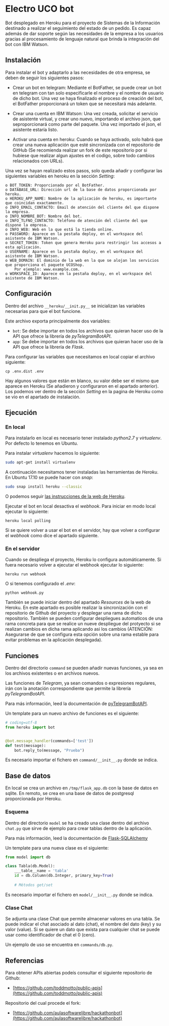 # Electro UCO bot 

Bot desplegado en Heroku para el proyecto de Sistemas de la Información destinado a realizar el seguimiento del estado de un pedido.
Es capaz además de dar soporte según las necesidades de la empresa a los usuarios gracias al procesamiento de lenguaje natural que
brinda la integración del bot con IBM Watson.


## Instalación

Para instalar el bot y adaptarlo a las necesidades de otra empresa, se deben de seguir los siguientes pasos:

- Crear un bot en telegram: Mediante el BotFather, se puede crear un bot en telegram con tan solo especificarle el nombre y el nombre de
usuario de dicho bot. Una vez se haya finalizado el proceso de creación del bot, el BotFather proporcionará un token que se necesitará
más adelante.

- Crear una cuenta en IBM Watson: Una vez creada, solicitar el servicio de asistente virtual, y crear uno nuevo, importando el archivo
json, que seproporcionará como parte del paquete. Una vez importado el json, el asistente estaría listo.

- Activar una cuenta en heroku: Cuando se haya activado, solo habrá que crear una nueva aplicación que esté sincronizada con el
repositorio de GitHub (Se recomienda realizar un fork de este repositorio por si hubiese que realizar algun ajustes en el codigo, sobre
todo cambios relacionados con URLs).

Una vez se hayan realizado estos pasos, solo queda añadir y configurar las siguientes variables en heroku en la sección _Setting_:

	o BOT_TOKEN: Proporcionado por el BotFather.
	o DATABASE_URL: Dirección url de la base de datos proporcionada por heroku.
	o HEROKU_APP_NAME: Nombre de la aplicación de heroku, es importante que coincidan exactamente.
	o INFO_EMAIL_CONTACTO: Email de atención del cliente del que dispone la empresa.
	o INFO_NOMBRE_BOT: Nombre del bot.
	o INFO_TLFNO_CONTACTO: Teléfono de atención del cliente del que dispone la empresa.
	o INFO_WEB: Web en la que está la tienda online.
	o PASSWORD: Aparece en la pestaña deploy, en el workspace del asistente de IBM Watson.
	o SECRET_TOKEN: Token que genera Heroku para restringir los accesos a esta aplicación.
	o USERNAME: Aparece en la pestaña deploy, en el workspace del asistente de IBM Watson.
	o WEB_DOMAIN: El dominio de la web en la que se alojan los servicios que proporciona el paquete UCOShop. 
		Por ejemplo: www.example.com.
	o WORKSPACE_ID: Aparece en la pestaña deploy, en el workspace del asistente de IBM Watson.


## Configuración

Dentro del archivo `__heroku/__init.py__` se inicializan las variables necesarias para que el bot funcione.

Este archivo exporta principalmente dos variables:

* `bot`: Se debe importar en todos los archivos que quieran hacer uso de la API que ofrece la librería de _pyTelegramBotAPI_.
* `app`: Se debe importar en todos los archivos que quieran hacer uso de la API que ofrece la librería de _Flask_. 

Para configurar las variables que necesitamos en local copiar el archivo siguiente:

```
cp .env.dist .env
```

Hay algunos valores que están en blanco, su valor debe ser el mismo que aparece en Heroku (Se añadieron y configuraron en el apartado anterior). Los podemos ver dentro de la sección _Setting_ en la pagina de Heroku como se vio en el apartado de instalación.

## Ejecución

### En local

Para instalarlo en local es necesario tener instalado _python2.7_ y _virtualenv_. Por defecto lo tenemos en Ubuntu.

Para instalar _virtualenv_ hacemos lo siguiente:

```sh
sudo apt-get install virtualenv
```

A continuación necesitamos tener instaladas las herramientas de _Heroku_. En Ubuntu 17.10 se puede hacer con _snap_:

```sh
sudo snap install heroku --classic
```

O podemos seguir [las instrucciones de la web de Heroku](https://devcenter.heroku.com/articles/heroku-cli).



Ejecutar el bot en local desactiva el _webhook_. Para iniciar en modo local ejecutar lo siguiente:

```
heroku local polling
``` 

Si se quiere volver a usar el bot en el servidor, hay que volver a configurar el _webhook_ como dice el apartado siguiente.

### En el servidor

Cuando se despliega el proyecto, Heroku lo configura automáticamente. Si fuera necesario volver a ejecutar el webhook ejecutar lo siguiente:

```
heroku run webhook
```

O si tenemos configurado el _.env_:

```
python webhook.py
```

También se puede iniciar dentro del apartado _Resources_ de la web de Heroku. En este apartado es posible realizar la sincronización con 
el repositorio de Github del proyecto y desplegar una rama de dicho repositorio. También se pueden configurar despliegues automaticos de
una rama concreta para que se realice un nueve despliegue del protyecto si se realizan cambios en dicha rama aplicando asi los cambios
(ATENCIÓN: Asegurarse de que se configura esta opción sobre una rama estable para evitar problemas en la aplicación desplegada). 

## Funciones

Dentro del directorio `command` se pueden añadir nuevas funciones, ya sea en los archivos existentes o en archivos nuevos.

Las funciones de _Telegram_, ya sean comandos o expresiones regulares, irán con la anotación correspondiente que permite la librería _pyTelegramBotAPI_.

Para más información, leed la documentación de [pyTelegramBotAPI](https://github.com/eternnoir/pyTelegramBotAPI).

Un template para un nuevo archivo de funciones es el siguiente:

```python
# coding=utf-8
from heroku import bot


@bot.message_handler(commands=['test'])
def test(message):
    bot.reply_to(message, "Prueba")

```

Es necesario importar el fichero en `command/__init__.py` donde se indica.


## Base de datos

En local se crea un archivo en `/tmp/flask_app.db` con la base de datos en sqlite. En remoto, se crea en una base de datos de postgresql proporcionada por Heroku.

### Esquema

Dentro del directorio `model` se ha creado una clase dentro del archivo `chat.py` que sirve de ejemplo para crear tablas dentro de la aplicación.

Para más información, leed la documentación de [Flask-SQLAlchemy](http://flask-sqlalchemy.pocoo.org/2.3/)

Un template para una nueva clase es el siguiente:

```python
from model import db

class Tabla(db.Model):
    ___table__name = 'tabla'
    id = db.Column(db.Integer, primary_key=True)
    
    # Métodos get/set
```

Es necesario importar el fichero en `model/__init__.py` donde se indica.

### Clase Chat

Se adjunta una clase Chat que permite almacenar valores en una tabla. Se puede indicar el chat asociado al dato (chat), el nombre del dato (key) y su valor (value). Si se quiere un dato que exista para cualquier chat se puede usar como identificador de chat el 0 (cero).

Un ejemplo de uso se encuentra en `commands/db.py`.


## Referencias

Para obtener APIs abiertas podeís consultar el siguiente repositorio de Github:

* [https://github.com/toddmotto/public-apis](https://github.com/toddmotto/public-apis)

Repositorio del cual procede el fork:

* [https://github.com/aulasoftwarelibre/hackathonbot](https://github.com/aulasoftwarelibre/hackathonbot)

